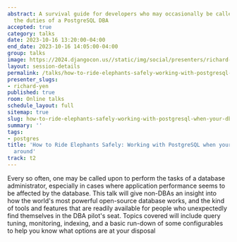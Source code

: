 ```yaml
---
abstract: A survival guide for developers who may occasionally be called upon to perform
  the duties of a PostgreSQL DBA
accepted: true
category: talks
date: 2023-10-16 13:20:00-04:00
end_date: 2023-10-16 14:05:00-04:00
group: talks
image: https://2024.djangocon.us//static/img/social/presenters/richard-yen.png
layout: session-details
permalink: /talks/how-to-ride-elephants-safely-working-with-postgresql-when-your-dba-is-not-around/
presenter_slugs:
- richard-yen
published: true
room: Online talks
schedule_layout: full
sitemap: true
slug: how-to-ride-elephants-safely-working-with-postgresql-when-your-dba-is-not-around
summary: ''
tags:
- postgres
title: 'How to Ride Elephants Safely: Working with PostgreSQL when your DBA is not
  around'
track: t2
---
```


Every so often, one may be called upon to perform the tasks of a database administrator, especially in cases where application performance seems to be affected by the database.  This talk will give non-DBAs an insight into how the world's most powerful open-source database works, and the kind of tools and features that are readily available for people who unexpectedly find themselves in the DBA pilot's seat.  Topics covered will include query tuning, monitoring, indexing, and a basic run-down of some configurables to help you know what options are at your disposal
